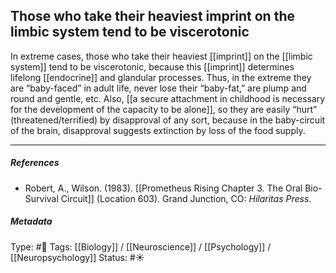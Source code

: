 ## Those who take their heaviest imprint on the limbic system tend to be viscerotonic  # 

In extreme cases, those who take their heaviest [[imprint]] on the [[limbic system]] tend to be viscerotonic, because this [[imprint]] determines lifelong [[endocrine]] and glandular processes. Thus, in the extreme they are “baby-faced” in adult life, never lose their “baby-fat,” are plump and round and gentle, etc. Also, [[a secure attachment in childhood is necessary for the development of the capacity to be alone]], so they are easily “hurt” (threatened/terrified) by disapproval of any sort, because in the baby-circuit of the brain, disapproval suggests extinction by loss of the food supply.

___

##### References

- Robert, A., Wilson. (1983). [[Prometheus Rising Chapter 3. The Oral Bio-Survival Circuit]] (Location 603). Grand Junction, CO: _Hilaritas Press_.

##### Metadata

Type: #🔴 
Tags: [[Biology]] / [[Neuroscience]] / [[Psychology]] / [[Neuropsychology]]
Status: #☀️
